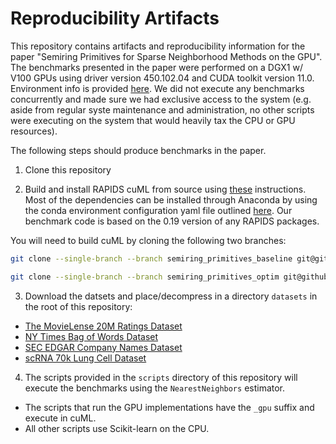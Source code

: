 # Reproducibility Artifacts

This repository contains artifacts and reproducibility information for the paper "Semiring Primitives for Sparse Neighborhood Methods on the GPU". The benchmarks presented in the paper were performed on a DGX1 w/ V100 GPUs using driver version 450.102.04 and CUDA toolkit version 11.0. Environment info is provided [here](https://github.com/cjnolet/sparse_neighborhood_semiring_paper/blob/main/environment_info.txt). We did not execute any benchmarks concurrently and made sure we had exclusive access to the system (e.g. aside from regular syste maintenance and administration, no other scripts were executing on the system that would heavily tax the CPU or GPU resources).

The following steps should produce benchmarks in the paper.

1. Clone this repository

2. Build and install RAPIDS cuML from source using [these](https://github.com/rapidsai/cuml/blob/branch-0.19/BUILD.md#installing-from-source) instructions. Most of the dependencies can be installed through Anaconda by using the conda environment configuration yaml file outlined [here](https://github.com/rapidsai/cuml/blob/branch-0.19/BUILD.md#setting-up-your-build-environment). Our benchmark code is based on the 0.19 version of any RAPIDS packages.

You will need to build cuML by cloning the following two branches:
```bash
git clone --single-branch --branch semiring_primitives_baseline git@github.com:cjnolet/cuml.git cuml_baseline
```
```bash
git clone --single-branch --branch semiring_primitives_optim git@github.com:cjnolet/cuml.git cuml_optim
```

3. Download the datsets and place/decompress in a directory `datasets` in the root of this repository:
  - [The MovieLense 20M Ratings Dataset](https://files.grouplens.org/datasets/movielens/ml-20m.zip)
  - [NY Times Bag of Words Dataset](https://archive.ics.uci.edu/ml/machine-learning-databases/bag-of-words/docword.nytimes.txt.gz)
  - [SEC EDGAR Company Names Dataset](https://www.kaggle.com/dattapiy/sec-edgar-companies-list)
  - [scRNA 70k Lung Cell Dataset](https://rapids-single-cell-examples.s3.us-east-2.amazonaws.com/krasnow_hlca_10x.sparse.h5ad)

4. The scripts provided in the `scripts` directory of this repository will execute the benchmarks using the `NearestNeighbors` estimator. 
  - The scripts that run the GPU implementations have the `_gpu` suffix and execute in cuML. 
  - All other scripts use Scikit-learn on the CPU.

